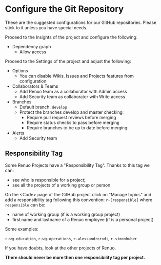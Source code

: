 # Configure the Git Repository

These are the suggested configurations for our GitHub repositories.
Please stick to it unless you have special needs.

Proceed to the Insights of the project and configure the following:
* Dependency graph
    * Allow access

Proceed to the Settings of the project and adjust the following:
* Options
  * You can disable Wikis, Issues and Projects features from configuration
* Collaborators & Teams
  * Add Renuo team as a collaborator with Admin access
  * Add Security team as collaborator with Write access
* Branches
  * Default branch: `develop`
  * Protect the branches develop and master checking:
    * Require pull request reviews before merging
    * Require status checks to pass before merging
    * Require branches to be up to date before merging
* Alerts
  * Add Security team

## Responsibility Tag

Some Renuo Projects have a "Responsibility Tag". Thanks to this tag we can:

* see who is responsible for a project;
* see all the projects of a working group or person.

On the \<Code\> page of the GitHub project click on "Manage topics" and add a responsibility tag following this
convention: `r-[responsible]` where `responsible` can be:

* name of working group (if is a working group project)
* first name and lastname of a Renuo employee (if is a personal project)

Some examples:

`r-wg-education`, `r-wg-operations`, `r-alessandrorodi`, `r-simonhuber`

If you have doubts, look at the other projects of Renuo.

**There should never be more then one responsibility tag per project.**
